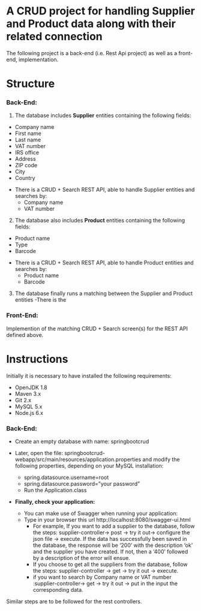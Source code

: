 # A CRUD project for handling Supplier and Product data along with their related connection

The following project is a back-end (i.e. Rest Api project) as well as a front-end, implementation.

# Structure

### Back-End:

1. The database includes **Supplier** entities containing the following fields:
  * Company name
  * First name
  * Last name
  * VAT number
  * IRS office
  * Address
  * ZIP code
  * City
  * Country
  - There is a CRUD + Search REST API, able to handle Supplier entities and searches by:
    - Company name
    - VAT number

2. The database also includes **Product** entities containing the following fields:
  * Product name
  * Type
  * Barcode
  - There is a CRUD + Search REST API, able to handle Product entities and searches by:
    - Product name
    - Barcode

3. The database finally runs a matching between the Supplier and Product entities
-There is the 

### Front-End:
Implemention of the matching CRUD + Search screen(s) for the REST API defined above.

# Instructions
Initially it is necessary to have installed the following requirements:
* OpenJDK 1.8
* Maven 3.x
* Git 2.x
* MySQL 5.x
* Node.js 6.x

### Back-End:
* Create an empty database with name: springbootcrud
* Later, open the file: springbootcrud-webapp/src/main/resources/application.properties and
modify the following properties, depending on your MySQL installation:
  - spring.datasource.username=root
  - spring.datasource.password=”your password”
  - Run the Application.class
  
* **Finally, check your application:**
  - You can make use of Swagger when running your application:
  - Type in your browser this url http://localhost:8080/swagger-ui.html
    - For example, If you want to add a supplier to the database, follow the steps: supplier-controller→ post → try it out→ configure the json file → execute. If the data has successfully been saved in the database, the response will be ‘200’ with the description ‘ok’ and the supplier you have created. If not, then a ‘400’ followed by a description of the error will ensue.
    - If you choose to get all the suppliers from the database, follow the steps: supplier-controller → get → try it out → execute.
    - if you want to search by Company name or VAT number :supplier-controller→ get → try it out → put in the input the corresponding data.

Similar steps are to be followed for the rest controllers. 



